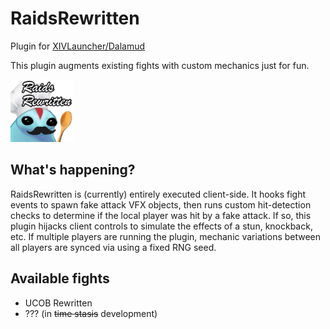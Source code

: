 # RaidsRewritten

Plugin for [XIVLauncher/Dalamud](https://goatcorp.github.io/)

This plugin augments existing fights with custom mechanics just for fun.

<img src="images/icon.png" height=100px />

## What's happening?

RaidsRewritten is (currently) entirely executed client-side. It hooks fight events to spawn fake attack VFX objects, then runs custom hit-detection checks to determine if the local player was hit by a fake attack. If so, this plugin hijacks client controls to simulate the effects of a stun, knockback, etc. If multiple players are running the plugin, mechanic variations between all players are synced via using a fixed RNG seed.

## Available fights

- UCOB Rewritten
- ??? (in ~~time stasis~~ development)
